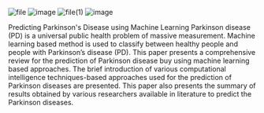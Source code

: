 ![file](https://github.com/madhukalamata/Predicting_Parkinsons_Disease-Machine_Learning/assets/123944012/a6258ccd-2986-4bb0-9879-f11fb7b0533f)   ![image](https://github.com/madhukalamata/Predicting_Parkinsons_Disease-Machine_Learning/assets/123944012/94c7f970-9950-411c-b837-cec0ad427b45)
![file(1)](https://github.com/madhukalamata/Predicting_Parkinsons_Disease-Machine_Learning/assets/123944012/209581b0-d6d1-4509-9ccb-628cb799f766)
![image](https://github.com/madhukalamata/Predicting_Parkinsons_Disease-Machine_Learning/assets/123944012/68a66b25-fd26-4129-b5d5-10189411f717)


Predicting Parkinson's Disease using Machine Learning
Parkinson disease (PD) is a universal public health problem of massive measurement. Machine learning based method is used to classify between healthy people and people with Parkinson’s disease (PD). This paper presents a comprehensive review for the prediction of Parkinson disease buy using machine learning based approaches. The brief introduction of various computational intelligence techniques-based approaches used for the prediction of Parkinson diseases are presented. This paper also presents the summary of results obtained by various researchers available in literature to predict the Parkinson diseases.
